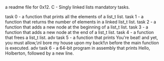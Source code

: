 a readme file for 0x12. C - Singly linked lists mandatory tasks.

task 0 - a function that prints all the elements of a list_t list.
task 1 - a function that returns the number of elements in a linked list_t list.
task 2 - a function that adds a new node at the beginning of a list_t list.
task 3 - a function that adds a new node at the end of a list_t list.
task 4 - a function that frees a list_t list.
adv task 5 - a function that prints You're beat! and yet, you must allow,\nI bore my house upon my back!\n before the main function is executed.
adv task 6 - a 64-bit program in assembly that prints Hello, Holberton, followed by a new line.
